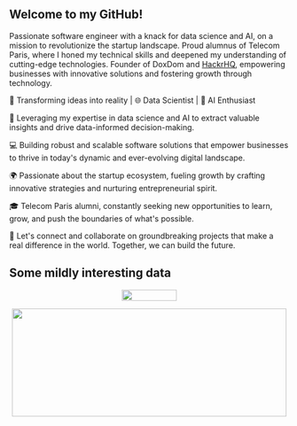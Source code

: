 ## Welcome to my GitHub!

Passionate software engineer with a knack for data science and AI, on a mission to revolutionize the startup landscape. Proud alumnus of Telecom Paris, where I honed my technical skills and deepened my understanding of cutting-edge technologies. Founder of DoxDom and [HackrHQ](https://hackrhq.com/), empowering businesses with innovative solutions and fostering growth through technology.

🚀 Transforming ideas into reality | 🌐 Data Scientist | 🤖 AI Enthusiast 

🔬 Leveraging my expertise in data science and AI to extract valuable insights and drive data-informed decision-making.

💻 Building robust and scalable software solutions that empower businesses to thrive in today's dynamic and ever-evolving digital landscape.

🌍 Passionate about the startup ecosystem, fueling growth by crafting innovative strategies and nurturing entrepreneurial spirit.

🎓 Telecom Paris alumni, constantly seeking new opportunities to learn, grow, and push the boundaries of what's possible.

🌟 Let's connect and collaborate on groundbreaking projects that make a real difference in the world. Together, we can build the future.

## Some mildly interesting data

<p align="center">
  <img width="99" height="20" src="https://komarev.com/ghpvc/?username=adrienckr">
</p>

<p align="center">
  <img width="495" height="195" src="https://github-readme-stats.vercel.app/api?username=adrienckr&theme=nord&show_icons=true&hide_border=true&count_private=true">
</p>

